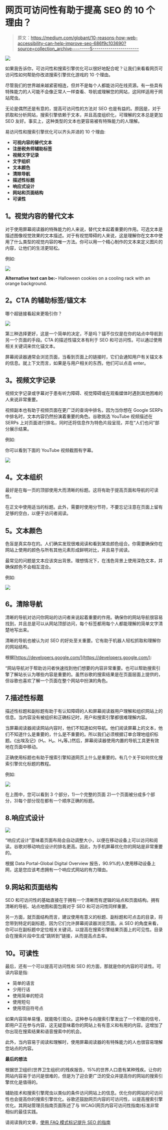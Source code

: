 # 网页可访问性有助于提高 SEO 的 10 个理由？

> 原文：<https://medium.com/globant/10-reasons-how-web-accessibility-can-help-improve-seo-686f9c103690?source=collection_archive---------5----------------------->

![](img/43d963bad07ec95a39a96b0110f3d883.png)

如果我告诉你，可访问性和搜索引擎优化可以很好地配合呢？让我们来看看网页可访问性如何帮助你改进搜索引擎优化游戏的 10 个理由。

尽管我们的世界越来越紧密相连，但并不是每个人都能访问在线资源。有一些具有特殊能力的人可能不会像正常人一样查看、导航或理解您的网站，这同样适用于网站爬虫。

无论是偶然还是有意的，提高可访问性的方法对 SEO 也是有益的。原因是，对于抓取和分析网站，搜索引擎依赖于文本，并且高度组织化，可理解的文本总是更加 SEO 友好。事实上，这种类型的文本也更容易被有特殊能力的人理解。

易访问性和搜索引擎优化可以齐头并进的 10 个理由:

*   **可视内容的替代文本**
*   **注册税务师辅助标签**
*   **视频文字记录**
*   **文字组织**
*   **文本颜色**
*   **清除导航**
*   **描述性标题**
*   **响应式设计**
*   **网站和页面结构**
*   **可读性**

## **1。视觉内容的替代文本**

对于使用屏幕阅读器的特殊能力的人来说，替代文本起着重要的作用。可选文本是描述图像视觉效果的文本描述。对于有视觉障碍的人来说，这是理解你在文本中使用了什么类型的视觉内容的唯一方法。你可以用一个精心制作的文本来定义图片的内容，让他们的生活更轻松。

例如:

![](img/f14f20a9486405387ce08a2da35c1992.png)

**Alternative text can be:-** Halloween cookies on a cooling rack with an orange background.

## **2。CTA 的辅助标签/锚文本**

哪个超链接看起来更吸引你？

![](img/15fb8a852ec13c53a039c94e43b422ea.png)

第三种选择更好，这是一个简单的决定，不是吗？锚不仅仅是在你的站点中导航到另一个页面的手段。CTA 的描述性锚文本有利于 SEO 和可访问性。可以通过使用相关关键词来优化锚文本。

屏幕阅读器通常会浏览页面，当看到页面上的链接时，它们会通知用户有关锚文本的信息。就上下文而言，如果是与用户相关的东西，他们可以点击 enter。

## **3。视频文字记录**

视频文字记录或字幕对于患有听力障碍、视觉障碍或在观看媒体时遇到其他困难的人来说非常重要。

视频副本也有助于视频页面在更广泛的查询中排名，因为当你想在 Google SERPs 中排名时，文本内容仍然扮演着重要的角色。谷歌挑选 YouTube 视频描述在 SERPs 上对页面进行排名，同时还将信息作为特色片段呈现，并在“人们也问”部分展示结果。

例如:

你可以看到下面的 YouTube 视频截图有字幕。

![](img/0fced2d5ca13aeb7ae7e63cf08f24f53.png)

## **4。文本组织**

最好是在每一页的顶部使用大而清晰的标题。这将有助于提高页面和导航的可读性。

在正文中使用适当的标题。此外，需要时使用分节符，不要忘记注意在页面上留有足够的空白，以便于访问者阅读。

## **5。文本颜色**

色盲是真实存在的。人们确实发现很难阅读和看到某些颜色组合。你需要确保你在网站上使用的颜色与所有其他元素形成鲜明对比，并且易于阅读。

最常见的问题是文本应该突出背景。理想情况下，在浅色背景上使用深色文本，并确保颜色不会相互混合。

例如:

![](img/641e16bd79a94b129b1129936e5dbe2b.png)

## **6。清除导航**

清晰的导航对访问你网站的访问者来说起着重要的作用。确保你的网站导航很容易找到，并且总是可以从网站顶部访问，每个标签都用每个人都能理解的简单文字清楚地写出来。

清晰的导航也被认为对 SEO 的好处至关重要。它有助于机器人轻松抓取和理解你的网站结构。

根据[https://developers.google.com/](https://developers.google.com/):

“网站导航对于帮助访问者快速找到他们想要的内容非常重要。也可以帮助搜索引擎了解站长认为哪些内容是重要的。虽然谷歌的搜索结果是在页面层面上提供的，但谷歌也喜欢了解一个页面在整个网站中扮演的角色。

## 7.描述性标题

描述性标题和副标题有助于有认知障碍的人和屏幕阅读器用户理解和组织网站上的信息。当内容没有被组织和正确标记时，用户和搜索引擎都很难理解内容。

当屏幕阅读器阅读网站内容时，他们不知道如何导航。他们阅读屏幕上的文本，他们不知道什么是重要的，什么是不重要的。所以我们必须根据订单合理地组织标题。《出埃及记》(H₁、H₂、H₃等。)然后，屏幕阅读器使用内置的导航工具更有效地在页面中移动。

正确使用标题也有助于搜索引擎知道网页上什么是重要的。有几个关于如何优化搜索引擎优化标题的教程。

例如:

![](img/547ec7493500f5462a1c6d924e8acc41.png)

在上图中，您可以看到 3 个部分，1)一个完整的页面 2)一个页面被分成多个部分，3)每个部分现在都有一个顺序正确的标题。

## 8.响应式设计

![](img/87a90769d0421cefb202b312029bcd55.png)

“响应式设计”意味着页面布局会自动调整大小，以便在移动设备上可以访问和阅读。谷歌对移动响应设计的排名更高。因此，为手机屏幕优化你的网站是非常重要的。

根据 Data Portal-Global Digital Overview 报告，90.9%的人使用移动设备上网，这是您应该考虑拥有一个响应式网站的有力理由。

## 9.网站和页面结构

SEO 和可访问性的基础直接在于拥有一个清晰而有逻辑的站点和页面结构。拥有清晰的导航、站点地图和面包屑对于 SEO 和可访问性同样重要。

另一方面，就页面结构而言，建议使用有意义的标题、副标题和可点击的目录，将您带到特定的副标题，因为它们允许屏幕阅读器浏览页面。从 SEO 的角度来看，你可以在副标题中定位相关关键词，以提高在搜索引擎结果页面上的可见性。目录会在搜索片段中生成“跳转到”链接，从而提高点击率。

## 10。可读性

最后，还有一个可以提高可访问性和 SEO 的方面，那就是你的内容的可读性。可读内容是指:

*   简单的语言
*   少用行话
*   使用简单的短词
*   使用短句
*   使用项目符号点

如果内容简单易懂，就能吸引观众。这种参与向搜索引擎发出了一个积极的信号，即用户正在参与内容，这无疑意味着你的网站上有有意义和有用的内容。这增加了你出现在搜索结果和语音搜索中的机会。

此外，当内容易于阅读和理解时，使用屏幕阅读器的有特殊能力的人也很容易理解您站点的内容。

**最后的想法**

根据世卫组织(世界卫生组织)的残疾报告，15%的世界人口患有某种残疾。让你的网站内容易于访问是很难的，但是为了迎合更广泛的受众并提高你的网站的搜索引擎优化是值得的。

辅助技术和搜索引擎爬虫以类似的条件访问网站上的信息。优化你的网站的可访问性也会提高你的搜索引擎优化。谷歌还鼓励网页内容的可访问性，以提高搜索引擎优化。其网站管理员指南页面陈述了与 WCAG(网页内容可访问性指南)标准非常相似的最佳实践。

请阅读我的文章，[使用 FAQ 模式标记提升 SEO 的指南](/globant/guide-to-boost-seo-using-faq-schema-markup-e42e5f359860?source=your_stories_page----------------------------------------)
